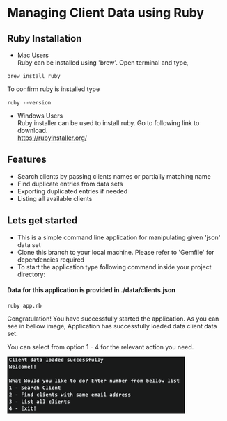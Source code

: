 # Managing Client Data using Ruby 

## Ruby Installation
* Mac Users <br>
Ruby can be installed using 'brew'. Open terminal and type,

```shell
brew install ruby
```

To confirm ruby is installed type

```shell
ruby --version
```

* Windows Users <br>
Ruby installer can be used to install ruby. Go to following link to download.<br>
https://rubyinstaller.org/

## Features
* Search clients by passing clients names or partially matching name  <br>
* Find duplicate entries from data sets  <br>
* Exporting duplicated entries if needed  <br>
* Listing all available clients  <br>

## Lets get started
* This is a simple command line application for manipulating given 'json' data set<br>
* Clone this branch to your local machine. Please refer to 'Gemfile' for dependencies required<br>
* To start the application type following command inside your project directory: <br>

#### **Data for this application is provided in ./data/clients.json**

```shell
ruby app.rb
```
Congratulation! You have successfully started the application. As you can see in bellow image, 
Application has successfully loaded data client data set. <br>

You can select from option 1 - 4 for the relevant action you need.

![img.png](img.png)
